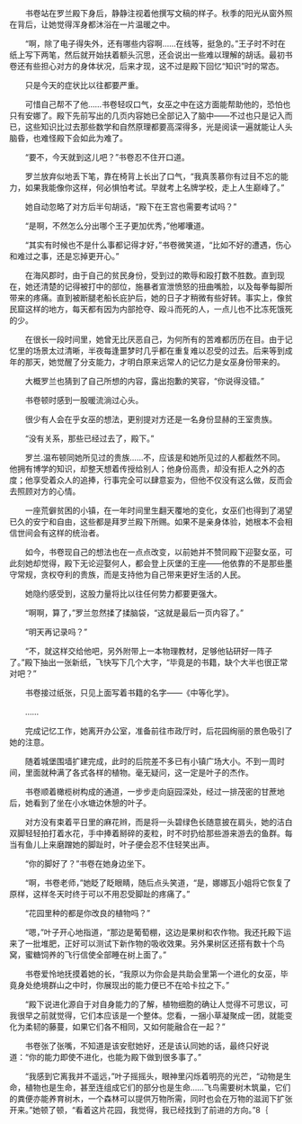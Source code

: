 　　书卷站在罗兰殿下身后，静静注视着他撰写文稿的样子。秋季的阳光从窗外照在背后，让她觉得浑身都沐浴在一片温暖之中。

　　“啊，除了电子得失外，还有哪些内容啊……在线等，挺急的。”王子时不时在纸上写下两笔，然后就开始扶着额头沉思，还会说出一些难以理解的胡话。最初书卷还有些担心对方的身体状况，后来才现，这不过是殿下回忆“知识”时的常态。

　　只是今天的症状比以往都要严重。

　　可惜自己帮不了他……书卷轻叹口气，女巫之中在这方面能帮助他的，恐怕也只有安娜了。殿下先前写出的几页内容她已全部记入了脑中——不过也只是记入而已，这些知识比过去那些数学和自然原理都要高深得多，光是阅读一遍就能让人头脑昏，也难怪殿下会如此为难了。

　　“要不，今天就到这儿吧？”书卷忍不住开口道。

　　罗兰放弃似地丢下笔，靠在椅背上长出了口气，“我真羡慕你有过目不忘的能力，如果我能像你这样，何必惧怕考试。早就考上名牌学校，走上人生巅峰了。”

　　她自动忽略了对方后半句胡话，“殿下在王宫也需要考试吗？”

　　“是啊，不然怎么分出哪个王子更加优秀，”他嘟囔道。

　　“其实有时候也不是什么事都记得才好，”书卷微笑道，“比如不好的遭遇，伤心和难过之事，还是忘掉更开心。”

　　在海风郡时，由于自己的贫民身份，受到过的欺辱和殴打数不胜数。直到现在，她还清楚的记得被打中的部位，施暴者宣泄愤怒的扭曲嘴脸，以及每拳每脚所带来的疼痛。直到被断腿老船长庇护后，她的日子才稍微有些好转。事实上，像贫民窟这样的地方，每天都有因为内部抢夺、殴斗而死的人，一点儿也不比冻死饿死的少。

　　在很长一段时间里，她曾无比厌恶自己，为何所有的苦难都历历在目。由于记忆里的场景太过清晰，半夜每逢噩梦时几乎都在重复难以忍受的过去。后来等到成年的那天，她觉醒了分支能力，才明白原来远常人的记忆力是女巫身份带来的。

　　大概罗兰也猜到了自己所想的内容，露出抱歉的笑容，“你说得没错。”

　　书卷顿时感到一股暖流淌过心头。

　　很少有人会在乎女巫的想法，更别提对方还是一名身份显赫的王室贵族。

　　“没有关系，那些已经过去了，殿下。”

　　罗兰.温布顿同她所见过的贵族……不，应该是和她所见过的人都截然不同。他拥有博学的知识，却整天想着传授给别人；他身份高贵，却没有拒人之外的态度；他享受着众人的追捧，行事完全可以肆意妄为，但他不仅没有这么做，反而会去照顾对方的心情。

　　一座荒僻贫困的小镇，在一年时间里生翻天覆地的变化，女巫们也得到了渴望已久的安宁和自由，这些都是拜罗兰殿下所赐。如果不是亲身体验，她根本不会相信世间会有这样的统治者。

　　如今，书卷现自己的想法也在一点点改变，以前她并不赞同殿下迎娶女巫，可此刻她却觉得，殿下无论迎娶何人，都会登上灰堡的王座——他依靠的不是那些墨守常规，贪权夺利的贵族，而是支持他为自己带来更好生活的人民。

　　她隐约感受到，这股力量将比以往任何势力都要更强大。

　　“啊啊，算了，”罗兰忽然揉了揉脑袋，“这就是最后一页内容了。”

　　“明天再记录吗？”

　　“不，就这样交给他吧，另外附带上一本物理教材，足够他钻研好一阵子了。”殿下抽出一张新纸，飞快写下几个大字，“毕竟是的书籍，缺个大半也很正常对吧？”

　　书卷接过纸张，只见上面写着书籍的名字——《中等化学》。

　　……

　　完成记忆工作，她离开办公室，准备前往市政厅时，后花园绚丽的景色吸引了她的注意。

　　随着城堡围墙扩建完成，此时的后院差不多已有小镇广场大小。不到一周时间，里面就种满了各式各样的植物。毫无疑问，这一定是叶子的杰作。

　　书卷顺着橄榄树构成的通道，一步步走向庭园深处，经过一排茂密的甘蔗地后，她看到了坐在小水塘边休憩的叶子。

　　对方没有束着平日里的麻花辫，而是将一头碧绿色长随意披在肩头，她的洁白双脚轻轻拍打着水花，手中捧着掰碎的麦粒，时不时扔给那些游来游去的鱼群。每当有鱼儿上来磨蹭她的脚趾时，叶子便会忍不住轻笑出声。

　　“你的脚好了？”书卷在她身边坐下。

　　“啊，书卷老师，”她眨了眨眼睛，随后点头笑道，“是，娜娜瓦小姐将它恢复了原样，这样冬天时终于可以不用忍受脚趾的疼痛了。”

　　“花园里种的都是你改良的植物吗？”

　　“嗯，”叶子开心地指道，“那边是葡萄棚，这边是果树和农作物。我还托殿下运来了一批堆肥，正好可以测试下新作物的吸收效果。另外果树区还搭有数十个鸟窝，蜜糖饲养的飞行信使全部睡在树上面了。”

　　书卷爱怜地抚摸着她的长，“我原以为你会是共助会里第一个进化的女巫，毕竟身处绝境群山之中时，你展现出的能力便已不在哈卡拉之下。”

　　“殿下说进化源自于对自身能力的了解，植物细胞的确让人觉得不可思议，可我很早之前就觉得，它们本应该是一个整体。您看，一捆小草凝聚成一团，就能变化为柔韧的藤蔓，如果它们各不相同，又如何能融合在一起？”

　　书卷张了张嘴，不知道是该安慰她好，还是该认同她的话，最终只好说道：“你的能力即使不进化，也能为殿下做到很多事了。”

　　“我感到它离我并不遥远，”叶子摇摇头，眼神里闪烁着明亮的光芒，“动物是生命，植物也是生命，甚至连组成它们的部分也是生命……飞鸟需要树木筑巢，它们的粪便亦能养育树木，一个森林可以提供万物所需，同时也会在万物的滋润下扩张开来。”她顿了顿，“看着这片花园，我觉得，我已经找到了前进的方向。”8｛
